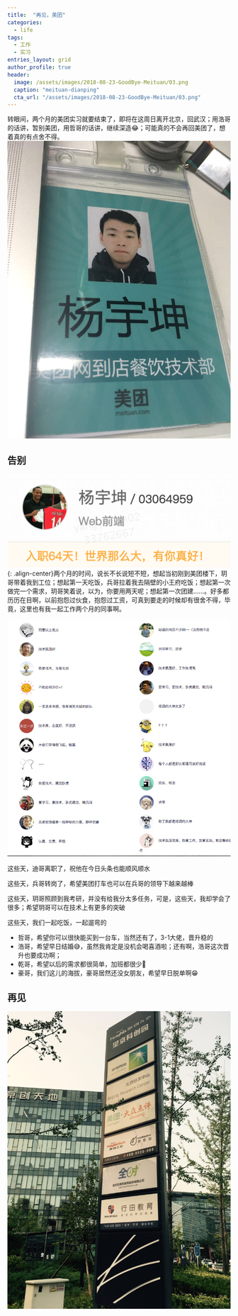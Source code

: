 ```yaml
---
title:  "再见，美团"
categories:
  - life
tags: 
  - 工作
  - 实习
entries_layout: grid
author_profile: true
header:
  image: /assets/images/2018-08-23-GoodBye-Meituan/03.png
  caption: "meituan-dianping"
  cta_url: "/assets/images/2018-08-23-GoodBye-Meituan/03.png"
---
```

转眼间，两个月的美团实习就要结束了，即将在这周日离开北京，回武汉；用浩哥的话讲，暂别美团，用哲哥的话讲，继续深造:joy:；可能真的不会再回美团了，想着真的有点舍不得。
![07](/assets/images/2018-08-23-GoodBye-Meituan/07.png)

## 告别

![01](/assets/images/2018-08-23-GoodBye-Meituan/01.png){: .align-center}两个月的时间，说长不长说短不短，想起当初刚到美团楼下，玥哥带着我到工位；想起第一天吃饭，兵哥拉着我去隔壁的小王府吃饭；想起第一次做完一个需求，玥哥笑着说，以为，你要用两天呢；想起第一次团建……。好多都历历在目啊，以前抱怨过伙食，抱怨过工资，可真到要走的时候却有很舍不得，毕竟，这里也有我一起工作两个月的同事啊。

![02](/assets/images/2018-08-23-GoodBye-Meituan/02.png)

这些天，迪哥离职了，祝他在今日头条也能顺风顺水

这些天，兵哥转岗了，希望美团打车也可以在兵哥的领导下越来越棒

这些天，玥哥照顾到我考研，并没有给我分太多任务，可是，这些天，我却学会了很多；希望玥哥可以在技术上有更多的突破

这些天，我们一起吃饭，一起遛弯的

- 哲哥，希望你可以很快能买到一台车，当然还有了，3-1大佬，晋升稳的
- 浩哥，希望早日结婚:sweat_smile:，虽然我肯定是没机会喝喜酒啦；还有啊，浩哥这次晋升也要成功啊；
- 乾哥，希望以后的需求都很简单，加班都很少:muscle:
- 豪哥，我们这儿的海拔，豪哥居然还没女朋友，希望早日脱单啊:grin:

## 再见

![04](/assets/images/2018-08-23-GoodBye-Meituan/04.jpg)